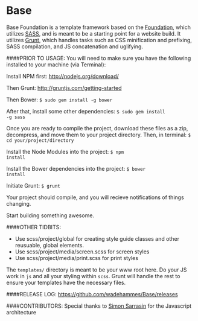 Base
======
Base Foundation is a template framework based on the <a href="http://foundation.zurb.com">Foundation</a>, which utilizes <a href="http://sass-lang.com">SASS</a>, and is meant to be a starting point for a website build. It utilizes <a href="http://gruntjs.com/">Grunt</a>, which handles tasks such as CSS minification and prefixing, SASS compilation, and JS concatenation and uglifying.

####PRIOR TO USAGE:
You will need to make sure you have the following installed to your machine (via Terminal):

Install NPM first:
<a href="http://nodejs.org/download/">http://nodejs.org/download/</a>

Then Grunt:
<a href="http://gruntjs.com/getting-started">http://gruntjs.com/getting-started</a>

Then Bower:
<code>$ sudo gem install -g bower</code>

After that, install some other dependencies:
<code>$ sudo gem install -g sass</code>

Once you are ready to compile the project, download these files as a zip, decompress, and move them to your project directory. Then, in terminal:
<code>$ cd your/project/directory</code>

Install the Node Modules into the project:
<code>$ npm install</code>

Install the Bower dependencies into the project:
<code>$ bower install</code>

Initiate Grunt:
<code>$ grunt</code>

Your project should compile, and you will recieve notifications of things changing.

Start building something awesome.

####OTHER TIDBITS:
- Use scss/project/global for creating style guide classes and other reusuable, global elements.
- Use scss/project/media/screen.scss for screen styles
- Use scss/project/media/print.scss for print styles

The <code>templates/</code> directory is meant to be your www root here. Do your JS work in <code>js</code> and all your styling within <code>scss</code>. Grunt will handle the rest to ensure your templates have the necessary files.

####RELEASE LOG:
<a href="https://github.com/wadehammes/Base/releases">https://github.com/wadehammes/Base/releases</a>

####CONTRIBUTORS:
Special thanks to <a href="http://ca.linkedin.com/pub/simon-sarrasin/7/5b8/b0b">Simon Sarrasin</a> for the Javascript architecture
